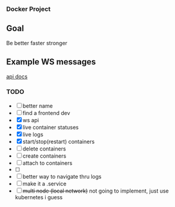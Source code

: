 ### Docker Project

## Goal
Be better faster stronger

## Example WS messages
[api docs](https://github.com/fr-str/docker-project/blob/master/api/actions/README.md)

### TODO
 - [ ] better name
 - [ ] find a frontend dev
 - [X] ws api
 - [X] live container statuses
 - [X] live logs
 - [X] start/stop(restart) containers
 - [ ] delete containers
 - [ ] create containers
 - [ ] attach to containers
 - [ ] 
 - [ ] better way to navigate thru logs
 - [ ] make it a .service
 - [ ] ~~multi node (local network)~~ not going to implement, just use kubernetes i guess
